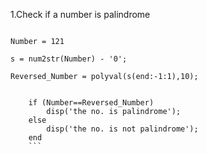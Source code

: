 1.Check if a number is palindrome

```

Number = 121

s = num2str(Number) - '0';

Reversed_Number = polyval(s(end:-1:1),10);


    if (Number==Reversed_Number)
        disp('the no. is palindrome');
    else
        disp('the no. is not palindrome');
    end
    ```
